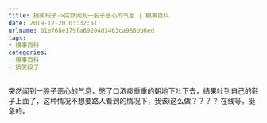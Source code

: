 ```yaml
---
title: 搞笑段子->突然闻到一股子恶心的气息 | 糗事百科
date: 2019-12-20 03:32:51
urlname: 01e768e179fa69204d3463ca986bb6ed
tags: 
- 糗事百科
categories:
- 糗事百科
- 搞笑段子
---
```

突然闻到一股子恶心的气息，憋了口浓痰重重的朝地下吐下去，结果吐到自己的鞋子上面了，这种情况不想要路人看到的情况下，我该i这么做？？？？ 在线等，挺急的。


